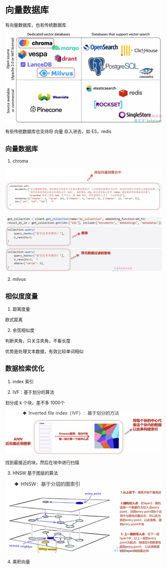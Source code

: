 # 向量数据库

有向量数据库，也有传统数据库

![](./images/20250622-163944.jpeg)

有些传统数据库也支持将 向量 存入进去，如 ES，redis

## 向量数据库

1. chroma

![](./images/20250622-164436.jpeg)

![](./images/20250622-164543.jpeg)

2. milvus

## 相似度度量

1. 距离度量

欧式距离

2. 余弦相似度

判断夹角，只关注夹角，不看长度

优势是处理文本数据，有效比较单词相似

## 数据检索优化

1. index 索引

2. IVF：基于划分的算法

划分成 k 个块，差不多 1000个

![](./images/20250622-165137.jpeg)

找到最接近的块，然后在块中进行扫描

3. HNSW 基于图层的算法

![](./images/20250622-165545.jpeg)

4. 乘积向量
